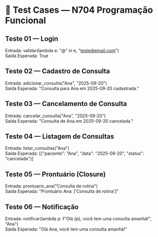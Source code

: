# 📄 Test Cases — N704 Programação Funcional  

## Teste 01 — Login  
Entrada: validar(lambda e: "@" in e, "teste@email.com")  
Saída Esperada: True  

## Teste 02 — Cadastro de Consulta  
Entrada: adicionar_consulta("Ana", "2025-09-20")  
Saída Esperada: "Consulta para Ana em 2025-09-20 cadastrada."  

## Teste 03 — Cancelamento de Consulta  
Entrada: cancelar_consulta("Ana", "2025-09-20")  
Saída Esperada: "Consulta de Ana em 2025-09-20 cancelada."  

## Teste 04 — Listagem de Consultas  
Entrada: listar_consultas("Ana")  
Saída Esperada: [{"paciente": "Ana", "data": "2025-09-20", "status": "cancelada"}]  

## Teste 05 — Prontuário (Closure)  
Entrada: prontuario_ana("Consulta de rotina")  
Saída Esperada: "Prontuário Ana: ['Consulta de rotina']"  

## Teste 06 — Notificação  
Entrada: notificar(lambda p: f"Olá {p}, você tem uma consulta amanhã!", "Ana")  
Saída Esperada: "Olá Ana, você tem uma consulta amanhã!"  
